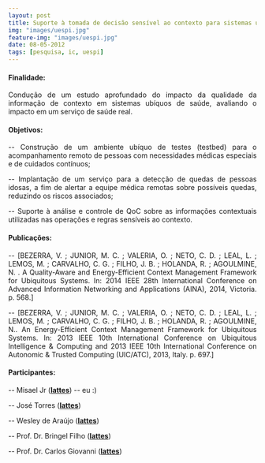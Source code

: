```yaml
---
layout: post
title: Suporte à tomada de decisão sensível ao contexto para sistemas ubíquos de saúde (U-HEALTH) (2012 -- 2013)
img: "images/uespi.jpg"
feature-img: "images/uespi.jpg"
date: 08-05-2012
tags: [pesquisa, ic, uespi]
---
```


#### Finalidade: 
<p align="justify"> Condução de um estudo aprofundado do impacto da qualidade da informação de contexto em sistemas ubíquos de saúde, avaliando o impacto em um serviço de saúde real. </p>

#### Objetivos: 

  <p align="justify"> -- Construção de um ambiente ubíquo de testes (testbed) para o acompanhamento remoto de pessoas com necessidades médicas especiais e de cuidados contínuos;</p>

  <p align="justify"> -- Implantação de um serviço para a detecção de quedas de pessoas idosas, a fim de alertar a equipe médica remotas sobre possíveis quedas, reduzindo os riscos associados;</p>

  <p align="justify"> -- Suporte à análise e controle de QoC sobre as informações contextuais utilizadas nas operações e regras sensíveis ao contexto.</p> 

#### Publicações:

  <p align="justify"> -- [BEZERRA, V. ; JUNIOR, M. C. ; VALERIA, O. ; NETO, C. D. ; LEAL, L. ; LEMOS, M. ; CARVALHO, C. G. ; FILHO, J. B. ; HOLANDA, R. ; AGOULMINE, N. . A Quality-Aware and Energy-Efficient Context Management Framework for Ubiquitous Systems. In: 2014 IEEE 28th International Conference on Advanced Information Networking and Applications (AINA), 2014, Victoria. p. 568.]</p>

  <p align="justify"> -- [BEZERRA, V. ; JUNIOR, M. C. ; VALERIA, O. ; NETO, C. D. ; LEAL, L. ; LEMOS, M. ; CARVALHO, C. G. ; FILHO, J. B. ; HOLANDA, R. ; AGOULMINE, N.. An Energy-Efficient Context Management Framework for Ubiquitous Systems. In: 2013 IEEE 10th International Conference on Ubiquitous Intelligence & Computing and 2013 IEEE 10th International Conference on Autonomic & Trusted Computing (UIC/ATC), 2013, Italy. p. 697.]</p>


#### Participantes:

-- Misael Jr (<b><a href="http://lattes.cnpq.br/7927035309009307">lattes</a></b>) -- eu :)

-- José Torres (<b><a href="http://lattes.cnpq.br/9861146782162614">lattes</a></b>)

-- Wesley de Araújo (<b><a href="http://lattes.cnpq.br/0059433554725987">lattes</a></b>)

-- Prof. Dr. Bringel Filho (<b><a href="http://lattes.cnpq.br/0230436519183726">lattes</a></b>)

-- Prof. Dr. Carlos Giovanni (<b><a href="http://lattes.cnpq.br/9173102402342837">lattes</a></b>)

